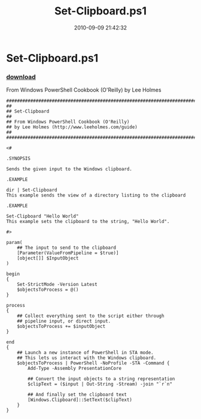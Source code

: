 ﻿---
pid:            2219
parent:         0
children:       
poster:         Lee Holmes
title:          Set-Clipboard.ps1
date:           2010-09-09 21:42:32
description:    From Windows PowerShell Cookbook (O'Reilly) by Lee Holmes
format:         posh
---

# Set-Clipboard.ps1

### [download](2219.ps1)  

From Windows PowerShell Cookbook (O'Reilly) by Lee Holmes

```posh
#############################################################################
##
## Set-Clipboard
##
## From Windows PowerShell Cookbook (O'Reilly)
## by Lee Holmes (http://www.leeholmes.com/guide)
##
##############################################################################

<#

.SYNOPSIS

Sends the given input to the Windows clipboard.

.EXAMPLE

dir | Set-Clipboard
This example sends the view of a directory listing to the clipboard

.EXAMPLE

Set-Clipboard "Hello World"
This example sets the clipboard to the string, "Hello World".

#>

param(
    ## The input to send to the clipboard
    [Parameter(ValueFromPipeline = $true)]
    [object[]] $InputObject
)

begin
{
    Set-StrictMode -Version Latest
    $objectsToProcess = @()
}

process
{
    ## Collect everything sent to the script either through
    ## pipeline input, or direct input.
    $objectsToProcess += $inputObject
}

end
{
    ## Launch a new instance of PowerShell in STA mode.
    ## This lets us interact with the Windows clipboard.
    $objectsToProcess | PowerShell -NoProfile -STA -Command {
        Add-Type -Assembly PresentationCore

        ## Convert the input objects to a string representation
        $clipText = ($input | Out-String -Stream) -join "`r`n"

        ## And finally set the clipboard text
        [Windows.Clipboard]::SetText($clipText)
    }
}
```
